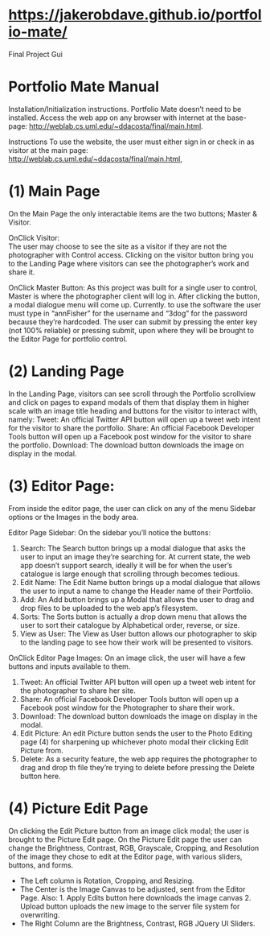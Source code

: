 # https://jakerobdave.github.io/portfolio-mate/
Final Project Gui

# Portfolio Mate Manual 

Installation/Initialization instructions.
Portfolio Mate doesn’t need to be installed. Access the web app on any browser with internet at the base-page: http://weblab.cs.uml.edu/~ddacosta/final/main.html. 

Instructions
To use the website, the user must either sign in or check in as visitor at the main page: 
http://weblab.cs.uml.edu/~ddacosta/final/main.html, 


# (1) Main Page 
On the Main Page the only interactable items are the two buttons; Master & Visitor. 

OnClick  Visitor:     
The user may choose to see the site as a visitor if they are not the photographer with Control access. Clicking on the visitor button bring you to the Landing Page where visitors can see the photographer’s work and share it.

OnClick Master Button:
As this project was built for a single user to control, Master is where the photographer client will log in. After clicking the button, a modal dialogue menu will come up. Currently. to use the software the user must type in “annFisher” for the username and “3dog” for the password because they’re hardcoded. The user can submit by pressing the enter key (not 100% reliable) or pressing submit, upon where they will be brought to the Editor Page for portfolio control.


# (2) Landing Page
In the Landing Page, visitors can see scroll through the Portfolio scrollview and click on pages to expand modals of them that display them in higher scale with an image title heading and buttons for the visitor to interact with, namely:
Tweet: An official Twitter API button will open up a tweet web intent for the visitor to share the portfolio. 
Share: An official Facebook Developer Tools button will open up a Facebook post window for the visitor to share the portfolio. 
Download: The download button downloads the image on display in the modal. 


# (3) Editor Page: 
From inside the editor page, the user can click on any of the menu Sidebar options or the Images in the body area. 

Editor Page Sidebar:
On the sidebar you’ll notice the buttons: 
1. Search: The Search button brings up a modal dialogue that asks the user to input an image they’re searching for. At current state, the web app doesn’t support search, ideally it will be for when the user’s catalogue is large enough that scrolling through becomes tedious. 
2. Edit Name: The Edit Name button brings up a modal dialogue that allows the user to input a name to change the Header name of their Portfolio. 
3. Add: An Add button brings up a Modal that allows the user to drag and drop files to be uploaded to the web app’s filesystem.
4. Sorts: The Sorts button is actually a drop down menu that allows the user to sort their catalogue by Alphabetical order, reverse, or size. 
5. View as User: The View as User button allows our photographer to skip to the landing page to see how their work will be presented to visitors. 

OnClick Editor Page Images:
On an image click, the user will have a few buttons and inputs available to them.
1. Tweet: An official Twitter API button will open up a tweet web intent for the photographer to share her site. 
2. Share: An official Facebook Developer Tools button will open up a Facebook post window for the Photographer to share their work. 
3. Download: The download button downloads the image on display in the modal. 
4. Edit Picture: An edit Picture button sends the user to the Photo Editing page (4) for sharpening up whichever photo modal their clicking Edit Picture from. 
5. Delete: As a security feature, the web app requires the photographer to drag and drop th file they’re trying to delete before pressing the Delete button here. 


# (4) Picture Edit Page
On clicking the Edit Picture button from an image click modal; the user is brought to the Picture Edit page. On the Picture Edit page the user can change the Brightness, Contrast, RGB, Grayscale, Cropping, and Resolution of the image they chose to edit at the Editor page, with various sliders, buttons, and forms.
* The Left column is Rotation, Cropping, and Resizing. 
* The Center is the Image Canvas to be adjusted, sent from the Editor Page. Also:
        1. Apply Edits button here downloads the image canvas
        2. Upload button uploads the new image to the server file system for overwriting. 
* The Right Column are the Brightness, Contrast, RGB JQuery UI Sliders.

    
